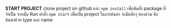 **START PROJECT**
clone project on github และ `npm install` เพื่อติดตั้ง package ที่จำเป็น จากนั้น Run คำสั่ง `npm start`
เพื่อเปิด project
ในการค้นหา จะมีหลักๆ สองส่วน คือ ค้นหาด้วย type และ name
